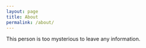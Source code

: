 ```yaml
---
layout: page
title: About
permalink: /about/
---
```


This person is too mysterious to leave any information.